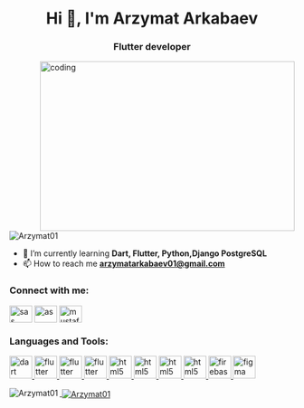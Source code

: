 <h1 align="center">Hi 👋, I'm  Arzymat Arkabaev</h1>
<h3 align="center"> Flutter developer</h3>

<img align="right" alt="coding" width="450" height="300" src="https://camo.githubusercontent.com/cae12fddd9d6982901d82580bdf321d81fb299141098ca1c2d4891870827bf17/68747470733a2f2f6d69726f2e6d656469756d2e636f6d2f6d61782f313336302f302a37513379765349765f7430696f4a2d5a2e676966">

<p align="left"> <img src="https://komarev.com/ghpvc/?username=Arzymat01&label=Profile%20views&color=0e75b6&style=flat" alt="Arzymat01" /> 
</p>

- 🌱 I’m currently learning **Dart, Flutter, Python,Django PostgreSQL**
- 📫 How to reach me **arzymatarkabaev01@gmail.com**

<h3 align="left">Connect with me:</h3>
<p align="left">

<a href="www.linkedin.com/in/arzymat-arkabaev-130639232" target="blank"><img align="center" src="https://raw.githubusercontent.com/rahuldkjain/github-profile-readme-generator/master/src/images/icons/Social/linked-in-alt.svg" alt="sas" height="30" width="40" /></a>
<a href="https://www.facebook.com/profile.php?id=100012899505781" target="blank"><img align="center" src="https://raw.githubusercontent.com/rahuldkjain/github-profile-readme-generator/master/src/images/icons/Social/facebook.svg" alt="as" height="30" width="40" /></a>
<a href="https://www.instagram.com/arka6aev1/
         " target="blank"><img align="center" src="https://raw.githubusercontent.com/rahuldkjain/github-profile-readme-generator/master/src/images/icons/Social/instagram.svg" alt="mustafa_nabievv" height="30" width="40" /></a>
</p>

<h3 align="left">Languages and Tools:</h3>
<p align="left">
    <a href="https://dart.dev" target="_blank" rel="noreferrer">
        <img src="https://www.vectorlogo.zone/logos/dartlang/dartlang-icon.svg" alt="dart" width="40" height="40" />
    </a>
    <a href="https://flutter.dev" target="_blank" rel="noreferrer"> <img
            src="https://www.vectorlogo.zone/logos/flutterio/flutterio-icon.svg" alt="flutter" width="40" height="40" />
    </a>
    <a href="https://www.python.org/dev/" target="_blank" rel="noreferrer"> <img
            src="https://www.vectorlogo.zone/logos/python/python-icon.svg" alt="flutter" width="40" height="40" />
    </a>
    <a href="https://www.djangoproject.com/" target="_blank" rel="noreferrer" > <img
            src="https://www.vectorlogo.zone/logos/djangoproject/djangoproject-icon.svg" alt="flutter" width="40" height="40" />
    </a>
    <a href="https://www.postgresql.org/" target="_blank" rel="noreferrer"> <img
            src="https://www.vectorlogo.zone/logos/postgresql/postgresql-icon.svg"
            alt="html5" width="40" height="40" />
    </a>
    </a>
    <a href="https://www.w3schools.com/html/html_css.asp" target="_blank" rel="noreferrer"> <img
            src="https://www.vectorlogo.zone/logos/w3_html5/w3_html5-icon.svg"
            alt="html5" width="40" height="40" />
    </a>
    </a>
    <a href="https://www.w3schools.com/html/html_css.asp" target="_blank" rel="noreferrer"> <img
            src="https://www.vectorlogo.zone/logos/w3_css/w3_css-icon.svg"
            alt="html5" width="40" height="40" />
    </a>
    <a href="https://getbootstrap.com/" target="_blank" rel="noreferrer"> <img
            src="https://www.vectorlogo.zone/logos/getbootstrap/getbootstrap-icon.svg"
            alt="html5" width="40" height="40" />
    </a>
    <a href="https://firebase.google.com/" target="_blank" rel="noreferrer"> <img
            src="https://www.vectorlogo.zone/logos/firebase/firebase-icon.svg" alt="firebase" width="40" height="40" />
    </a>
    <a href="https://www.figma.com/" target="_blank" rel="noreferrer"> <img
            src="https://www.vectorlogo.zone/logos/figma/figma-icon.svg" alt="figma" width="40" height="40" />
    
</p>

<p><img align="left"  src="https://github-readme-stats.vercel.app/api/top-langs?username=Arzymat01&show_icons=true&locale=en&layout=compact" alt="Arzymat01" /></p>

<p>&nbsp;<img align="center"  src="https://github-readme-stats.vercel.app/api?username=Arzymat01&show_icons=true&locale=en" alt="Arzymat01" /></p>

